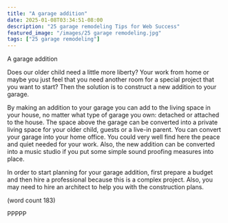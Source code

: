 ```yaml
---
title: "A garage addition"
date: 2025-01-08T03:34:51-08:00
description: "25 garage remodeling Tips for Web Success"
featured_image: "/images/25 garage remodeling.jpg"
tags: ["25 garage remodeling"]
---
```


A garage addition


Does our older child need a little more liberty? Your work from home or 
maybe you just feel that you need another room for a special project 
that you want to start? Then the solution is to construct a 
new addition to your garage.

By making an addition to your garage you can add to the living space in
your house, no matter what type of garage you own: detached or 
attached to the house. The space above the garage can be converted into
a private living space for your older child, guests or a live-in parent. 
You can convert your garage into your home office. You could very well
find here the peace and quiet needed  for your work. Also, the new addition
can be converted into a music studio if you put some simple sound
proofing measures into place.

In order to start planning for your garage addition, first prepare 
a budget and then hire a professional because this is a complex 
project. Also, you may need to hire an architect to help you with 
the construction plans.

(word count 183)

PPPPP

